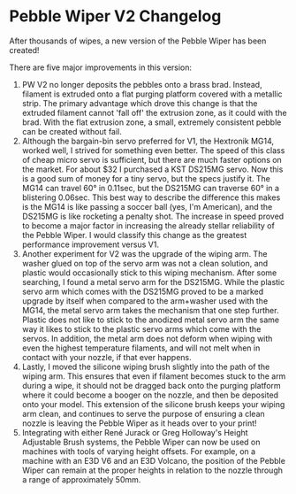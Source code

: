 # Pebble Wiper V2 Changelog
After thousands of wipes, a new version of the Pebble Wiper has been created! 


There are five major improvements in this version:
1. PW V2 no longer deposits the pebbles onto a brass brad. Instead, filament is extruded onto a flat purging platform covered with a metallic strip. The primary advantage which drove this change is that the extruded filament cannot 'fall off' the extrusion zone, as it could with the brad. With the flat extrusion zone, a small, extremely consistent pebble can be created without fail.
2. Although the bargain-bin servo preferred for V1, the Hextronik MG14, worked well, I strived for something even better. The speed of this class of cheap micro servo is sufficient, but there are much faster options on the market. For about $32 I purchased a KST DS215MG servo. Now this is a good sum of money for a tiny servo, but the specs justify it. The MG14 can travel 60° in 0.11sec, but the DS215MG can traverse 60° in a blistering 0.06sec. This best way to describe the difference this makes is the MG14 is like passing a soccer ball (yes, I'm American), and the DS215MG is like rocketing a penalty shot. The increase in speed proved to become a major factor in increasing the already stellar reliability of the Pebble Wiper. I would classify this change as the greatest performance improvement versus V1. 
3. Another experiment for V2 was the upgrade of the wiping arm. The washer glued on top of the servo arm was not a clean solution, and plastic would occasionally stick to this wiping mechanism. After some searching, I found a metal servo arm for the DS215MG. While the plastic servo arm which comes with the DS215MG proved to be a marked upgrade by itself when compared to the arm+washer used with the MG14, the metal servo arm takes the mechanism that one step further. Plastic does not like to stick to the anodized metal servo arm the same way it likes to stick to the plastic servo arms which come with the servos. In addition, the metal arm does not deform when wiping with even the highest temperature filaments, and will not melt when in contact with your nozzle, if that ever happens. 
4. Lastly, I moved the silicone wiping brush slightly into the path of the wiping arm. This ensures that even if filament becomes stuck to the arm during a wipe, it should not be dragged back onto the purging platform where it could become a booger on the nozzle, and then be deposited onto your model. This extension of the silicone brush keeps your wiping arm clean, and continues to serve the purpose of ensuring a clean nozzle is leaving the Pebble Wiper as it heads over to your print!
5. Integrating with either René Jurack or Greg Holloway's Height Adjustable Brush systems, the Pebble Wiper can now be used on machines with tools of varying height offsets. For example, on a machine with an E3D V6 and an E3D Volcano, the position of the Pebble Wiper can remain at the proper heights in relation to the nozzle through a range of approximately 50mm. 
